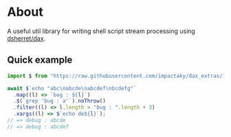 # About

A useful util library for writing shell script stream processing using
[dsherret/dax](https://github.com/dsherret/dax).

## Quick example

```typescript
import $ from "https://raw.githubusercontent.com/impactaky/dax_extras/1.0.0/mod.ts";

await $`echo "abc\nabcde\nabcdef\nbcdefg"`
  .map((l) => `bug : ${l}`)
  .$(`grep 'bug : a'`).noThrow()
  .filter((l) => l.length > "bug : ".length + 3)
  .xargs((l) => $`echo de${l}`);
// => debug : abcde
// => debug : abcdef
```
